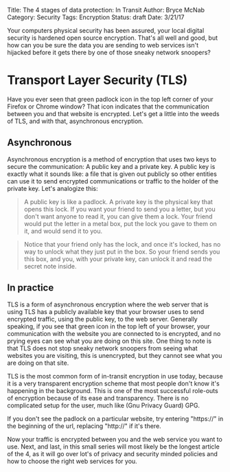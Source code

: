 Title: The 4 stages of data protection: In Transit
Author: Bryce McNab
Category: Security
Tags: Encryption
Status: draft
Date: 3/21/17

Your computers physical security has been assured, your local digital security is hardened open source encryption. That's all well and good, but how can you be sure the data you are sending to web services isn't hijacked before it gets there by one of those sneaky network snoopers?

# Transport Layer Security (TLS)

Have you ever seen that green padlock icon in the top left corner of your Firefox or Chrome window? That icon indicates that the communication between you and that website is encrypted. Let's get a little into the weeds of TLS, and with that, asynchronous encryption.

## Asynchronous

Asynchronous encryption is a method of encryption that uses two keys to secure the communication: A public key and a private key. A public key is exactly what it sounds like: a file that is given out publicly so other entities can use it to send encrypted communications or traffic to the holder of the private key. Let's analogize this:

>A public key is like a padlock. A private key is the physical key that opens this lock. If you want your friend to send you a letter, but you don't want anyone to read it, you can give them a lock. Your friend would put the letter in a metal box, put the lock you gave to them on it, and would send it to you.

>Notice that your friend only has the lock, and once it's locked, has no way to unlock what they just put in the box. So your friend sends you this box, and you, with your private key, can unlock it and read the secret note inside.

## In practice

TLS is a form of asynchronous encryption where the web server that is using TLS has a publicly available key that your browser uses to send encrypted traffic, using the public key, to the web server. Generally speaking, if you see that green icon in the top left of your browser, your communication with the website you are connected to is encrypted, and no prying eyes can see what you are doing on this site. One thing to note is that TLS does not stop sneaky network snoopers from seeing what websites you are visiting, this is unencrypted, but they cannot see what you are doing on that site.

TLS is the most common form of in-transit encryption in use today, because it is a very transparent encryption scheme that most people don't know it's happening in the background. This is one of the most successful role-outs of encryption because of its ease and transparency. There is no complicated setup for the user, much like (Gnu Privacy Guard) GPG.

If you don't see the padlock on a particular website, try entering "https://" in the beginning of the url, replacing "http://" if it's there.

Now your traffic is encrypted between you and the web service you want to use. Next, and last, in this small series will most likely be the longest article of the 4, as it will go over lot's of privacy and security minded policies and how to choose the right web services for you.
